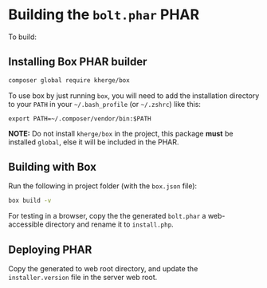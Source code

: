 # Building the `bolt.phar` PHAR

To build:

## Installing Box PHAR builder

```bash
composer global require kherge/box
```

To use box by just running `box`, you will need to add the installation
directory to your `PATH` in your `~/.bash_profile` (or `~/.zshrc`) like this:

```
export PATH=~/.composer/vendor/bin:$PATH
```

**NOTE:** Do not install `kherge/box` in the project, this package **must** be
installed `global`, else it will be included in the PHAR.

## Building with Box

Run the following in project folder (with the `box.json` file):

```bash
box build -v
```

For testing in a browser, copy the the generated `bolt.phar` a web-accessible
directory and rename it to `install.php`.

## Deploying PHAR

Copy the generated to web root directory, and update the `installer.version`
file in the server web root.
